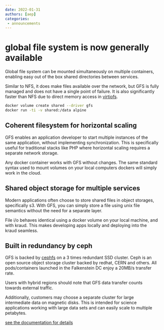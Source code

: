 ```yaml
---
date: 2022-01-31
authors: [aep]
categories:
 - announcements
---
```



# global file system is now generally available


Global file system can be mounted simultaneously on multiple containers,
enabling easy out of the box shared directories between services.

Similar to NFS, it does make files available over the network,
but GFS is fully managed and does not have a single point of failure.
It is also significantly faster than NFS due to direct memory access in [virtiofs](https://virtio-fs.gitlab.io/).


```sh
docker volume create shared --driver gfs
docker run -ti -v shared:/data alpine
```


## Coherent filesystem for horizontal scaling

GFS enables an application developer to start multiple instances of the same application,
without implementing synchronization. This is specifically useful for traditional stacks like PHP where
horizontal scaling requires a separate network storage.

Any docker container works with GFS without changes. The same standard syntax used to mount volumes on your local computers dockers will simply work in the cloud.


## Shared object storage for multiple services

Modern applications often choose to store shared files in object storages, specifically s3.
With GFS, you can simply store a file using unix file semantics without the need for a separate layer. 

File i/o behaves identical using a docker volume on your local machine, and with kraud. This makes developing apps locally and deploying into the kraud seamless.


## Built in redundancy by ceph

GFS is backed by [cephfs](https://docs.ceph.com/en/quincy/cephfs/index.html) on a 3 times redundant SSD cluster. Ceph is an open source object storage cluster backed by redhat, CERN and others. All pods/containers launched in the Falkenstein DC enjoy a 20MB/s transfer rate.

Users with hybrid regions should note that GFS data transfer counts towards external traffic.

Additionally, customers may choose a separate cluster for large intermediate data on magnetic disks.
This is intended for science applications working with large data sets and can easily scale to multiple petabytes.

[see the documentation for details](/quickstart/volumes/)

